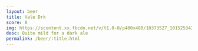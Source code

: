 ```yaml
---
layout: beer
title: Vale Drk
score: 8
img: https://scontent.xx.fbcdn.net/v/t1.0-0/p480x480/10373527_10152534289553745_1636959852017465130_n.jpg?oh=8a3f1228be10ed22bced70be98db14e9&oe=587AF796
desc: Quite mild for a dark ale
permalink: /beer/:title.html
---
```

